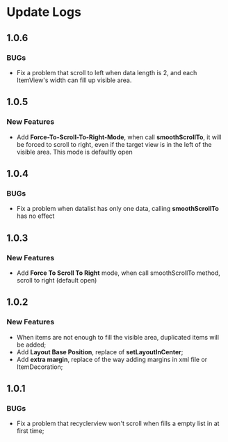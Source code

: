 # Update Logs
## 1.0.6

### BUGs

* Fix a problem that scroll to left when data length is 2, and each ItemView's width can fill up visible area.

## 1.0.5

### New Features

* Add **Force-To-Scroll-To-Right-Mode**, when call **smoothScrollTo**, it will be forced to scroll to right, even if the target  view is in the left of the visible area. This mode is defaultly open

## 1.0.4

### BUGs

* Fix a problem when datalist has only one data, calling **smoothScrollTo** has no effect

## 1.0.3

### New Features

* Add **Force To Scroll To Right** mode, when call smoothScrollTo method, scroll to right (default open)

## 1.0.2

### New Features

* When items are not enough to fill the visible area, duplicated items will be added;
* Add **Layout Base Position**, replace of **setLayoutInCenter**;
* Add **extra margin**, replace of the way adding margins in xml file or ItemDecoration;

## 1.0.1

### BUGs

* Fix a problem that recyclerview won't scroll when fills a empty list in  at first time;